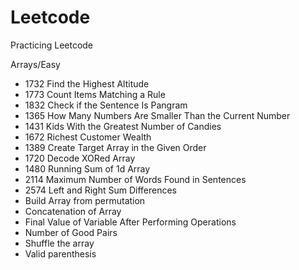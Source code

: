 # Leetcode
Practicing Leetcode

Arrays/Easy
* 1732 Find the Highest Altitude
* 1773 Count Items Matching a Rule
* 1832 Check if the Sentence Is Pangram
* 1365 How Many Numbers Are Smaller Than the Current Number
* 1431 Kids With the Greatest Number of Candies
* 1672 Richest Customer Wealth
* 1389 Create Target Array in the Given Order
* 1720 Decode XORed Array
* 1480 Running Sum of 1d Array
* 2114 Maximum Number of Words Found in Sentences
* 2574 Left and Right Sum Differences
* Build Array from permutation
* Concatenation of Array
* Final Value of Variable After Performing Operations
* Number of Good Pairs
* Shuffle the array
* Valid parenthesis
